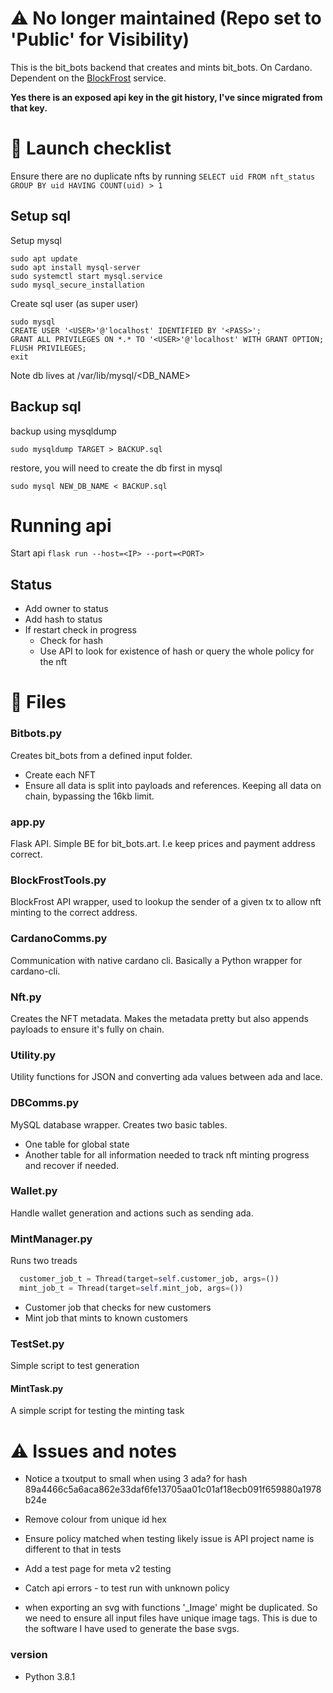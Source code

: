 # ⚠️ No longer maintained (Repo set to 'Public' for Visibility)

This is the bit_bots backend that creates and mints bit_bots. On Cardano. Dependent on the [BlockFrost](blockfrost.io) service.

**Yes there is an exposed api key in the git history, I've since migrated from that key.**

# 🚀 Launch checklist

Ensure there are no duplicate nfts by running
`SELECT uid FROM nft_status GROUP BY uid HAVING COUNT(uid) > 1`


## Setup sql

Setup mysql

```
sudo apt update
sudo apt install mysql-server
sudo systemctl start mysql.service
sudo mysql_secure_installation
```

Create sql user (as super user)

```
sudo mysql
CREATE USER '<USER>'@'localhost' IDENTIFIED BY '<PASS>';
GRANT ALL PRIVILEGES ON *.* TO '<USER>'@'localhost' WITH GRANT OPTION;
FLUSH PRIVILEGES;
exit
```

Note db lives at
/var/lib/mysql/<DB_NAME>

## Backup sql

backup using mysqldump

```
sudo mysqldump TARGET > BACKUP.sql
```

restore, you will need to create the db first in mysql

```
sudo mysql NEW_DB_NAME < BACKUP.sql
```

# Running api

Start api
`flask run --host=<IP> --port=<PORT>`

## Status

- Add owner to status
- Add hash to status
- If restart check in progress
  - Check for hash
  - Use API to look for existence of hash or query the whole policy for the nft

# 🧐 Files

### Bitbots.py

Creates bit_bots from a defined input folder.

- Create each NFT
- Ensure all data is split into payloads and references. Keeping all data on chain, bypassing the 16kb limit.

### app.py

Flask API. Simple BE for bit_bots.art. I.e keep prices and payment address correct.

### BlockFrostTools.py

BlockFrost API wrapper, used to lookup the sender of a given tx to allow nft minting to the correct address.

### CardanoComms.py

Communication with native cardano cli. Basically a Python wrapper for cardano-cli.

### Nft.py

Creates the NFT metadata. Makes the metadata pretty but also appends payloads to ensure it's fully on chain.

### Utility.py

Utility functions for JSON and converting ada values between ada and lace.

### DBComms.py

MySQL database wrapper. Creates two basic tables.

- One table for global state
- Another table for all information needed to track nft minting progress and recover if needed.

### Wallet.py

Handle wallet generation and actions such as sending ada.

### MintManager.py

Runs two treads

```python
  customer_job_t = Thread(target=self.customer_job, args=())
  mint_job_t = Thread(target=self.mint_job, args=())
```

- Customer job that checks for new customers
- Mint job that mints to known customers

### TestSet.py

Simple script to test generation

#### MintTask.py

A simple script for testing the minting task

# ⚠️ Issues and notes

- Notice a txoutput to small when using 3 ada? for hash 89a4466c5a6aca862e33daf6fe13705aa01c01af18ecb091f659880a1978b24e
- Remove colour from unique id hex
- Ensure policy matched when testing likely issue is API project name is different to that in tests
- Add a test page for meta v2 testing
- Catch api errors - to test run with unknown policy

- when exporting an svg with functions '\_Image' might be duplicated. So we need to ensure all input files have unique image tags. This is due to the software I have used to generate the base svgs.

### version

- Python 3.8.1
